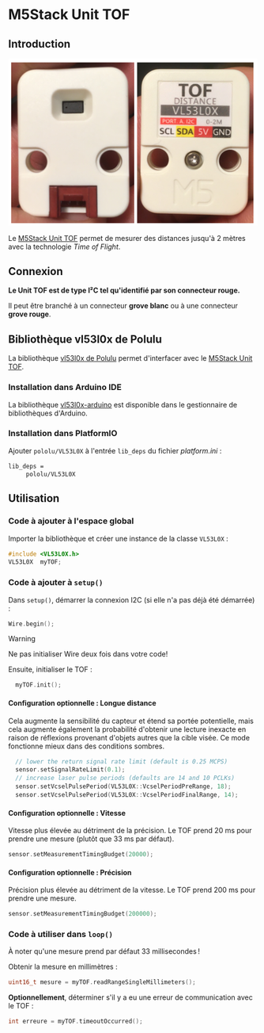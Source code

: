# M5Stack Unit TOF

## Introduction

![Photo de l'avant et l'arrière du M5Stack Unit TOF](./unit_tof.png)

Le [M5Stack Unit TOF](https://docs.m5stack.com/en/unit/tof) permet de mesurer des distances jusqu'à 2 mètres avec la technologie *Time of Flight*. 

## Connexion

**Le Unit TOF est de type I²C tel qu'identifié par son connecteur rouge.**

Il peut être branché à un connecteur **grove blanc** ou à une connecteur **grove rouge**.

## Bibliothèque vl53l0x de Polulu 

La bibliothèque [vl53l0x de Polulu](https://github.com/pololu/vl53l0x-arduino) permet d'interfacer avec le [M5Stack Unit TOF](https://docs.m5stack.com/en/unit/tof).

###  Installation dans Arduino IDE

La bibliothèque [vl53l0x-arduino](https://github.com/pololu/vl53l0x-arduino) est disponible dans le gestionnaire de bibliothèques d'Arduino.

### Installation dans PlatformIO

Ajouter `pololu/VL53L0X` à l'entrée `lib_deps` du fichier *platform.ini* :
```
lib_deps =
     pololu/VL53L0X
```

## Utilisation

### Code à ajouter à l'espace global

Importer la bibliothèque et créer une instance de la classe `VL53L0X` :
```cpp
#include <VL53L0X.h>
VL53L0X  myTOF;
```

### Code à ajouter à `setup()`

Dans `setup()`, démarrer la connexion I2C (si elle n'a pas déjà été démarrée) :
```cpp
Wire.begin();
```

> [!WARNING] 
> Ne pas initialiser Wire deux fois dans votre code!


Ensuite, initialiser le TOF :
```cpp
  myTOF.init();
```

#### Configuration optionnelle : Longue distance

Cela augmente la sensibilité du capteur et étend sa portée potentielle, mais cela augmente également la probabilité d'obtenir une lecture inexacte en raison de réflexions provenant d'objets autres que la cible visée. Ce mode fonctionne mieux dans des conditions sombres.

```cpp
  // lower the return signal rate limit (default is 0.25 MCPS)
  sensor.setSignalRateLimit(0.1);
  // increase laser pulse periods (defaults are 14 and 10 PCLKs)
  sensor.setVcselPulsePeriod(VL53L0X::VcselPeriodPreRange, 18);
  sensor.setVcselPulsePeriod(VL53L0X::VcselPeriodFinalRange, 14);
```

#### Configuration optionnelle : Vitesse

Vitesse plus élevée au détriment de la précision. Le TOF prend 20 ms pour prendre une mesure (plutôt que 33 ms par défaut).

```cpp
sensor.setMeasurementTimingBudget(20000);
```

#### Configuration optionnelle : Précision

Précision plus élevée au détriment de la vitesse. Le TOF prend 200 ms pour prendre une mesure.

```cpp
sensor.setMeasurementTimingBudget(200000);
```

### Code à utiliser dans `loop()`

À noter qu'une mesure prend par défaut 33 millisecondes !

Obtenir la mesure en millimètres :
```cpp
uint16_t mesure = myTOF.readRangeSingleMillimeters();
```

**Optionnellement**, déterminer s'il y a eu une erreur de communication avec le TOF :
```cpp
int erreure = myTOF.timeoutOccurred();
```

